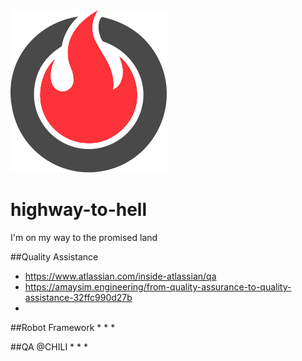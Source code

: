<img src="logo/inferno-1.svg" width="250">

# highway-to-hell
I'm on my way to the promised land

##Quality Assistance 
* https://www.atlassian.com/inside-atlassian/qa
* https://amaysim.engineering/from-quality-assurance-to-quality-assistance-32ffc990d27b
*

##Robot Framework
*
*
*

##QA @CHILI
*
*
*






